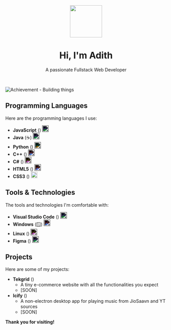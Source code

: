 <div align="center">
  <img src="https://avatars.githubusercontent.com/u/149794320?v=4" width="100" height="100" />
  <h1>Hi, I'm Adith </h1>
  <p>A passionate Fullstack Web Developer</p>
</div>

<br/>

![Achievement - Building things](https://cdn.jsdelivr.net/npm/github-profile-readme-generator@2.2.1/dist/images/achievements/building-things.svg)

## Programming Languages

Here are the programming languages I use:

* **JavaScript** ()
  <img src="https://cdn.jsdelivr.net/npm/simple-icons@v7/icons/javascript.svg" alt="JavaScript" height="20" style="filter: invert(100%) hue-rotate(200deg);"/>
* **Java** (☕)
  <img src="https://cdn.jsdelivr.net/npm/simple-icons@v7/icons/java.svg" alt="Java" height="20" style="filter: invert(100%) hue-rotate(210deg);"/>
* **Python** ()
  <img src="https://cdn.jsdelivr.net/npm/simple-icons@v7/icons/python.svg" alt="Python" height="20" style="filter: invert(100%) hue-rotate(120deg);"/>
* **C++** ()
  <img src="https://cdn.jsdelivr.net/npm/simple-icons@v7/icons/cplusplus.svg" alt="C++" height="20" style="filter: invert(100%) hue-rotate(300deg);"/>
* **C#** ()
  <img src="https://cdn.jsdelivr.net/npm/simple-icons@v7/icons/csharp.svg" alt="C#" height="20" style="filter: invert(100%) hue-rotate(10deg);"/>
* **HTML5** ()
  <img src="https://cdn.jsdelivr.net/npm/simple-icons@v7/icons/html5.svg" alt="HTML5" height="20" style="filter: invert(100%) hue-rotate(310deg);"/>
* **CSS3** ()
  <img src="https://cdn.jsdelivr.net/npm/simple-icons@v7/icons/css3.svg" alt="CSS3" height="20" style="filter: invert(100%) hue-route(50deg);"/>

## Tools & Technologies

The tools and technologies I'm comfortable with:

* **Visual Studio Code** ()
  <img src="https://cdn.jsdelivr.net/npm/simple-icons@v7/icons/visualstudiocode.svg" alt="Visual Studio Code" height="20" style="filter: invert(100%) hue-rotate(200deg);"/>
* **Windows** (🪟)
  <img src="https://cdn.jsdelivr.net/npm/simple-icons@v7/icons/windows.svg" alt="Windows" height="20" style="filter: invert(100%) hue-rotate(300deg);"/>
* **Linux** ()
  <img src="https://cdn.jsdelivr.net/npm/simple-icons@v7/icons/linux.svg" alt="Linux" height="20" style="filter: invert(100%) hue-rotate(10deg);"/>
* **Figma** ()
  <img src="https://cdn.jsdelivr.net/npm/simple-icons@v7/icons/figma.svg" alt="Figma" height="20" style="filter: invert(100%) hue-rotate(210deg);"/>


## Projects

Here are some of my projects:

* **Tekgrid** ()
  * A tiny e-commerce website with all the functionalities you expect
  * [SOON]
* **Icify** ()
  * A non-electron desktop app for playing music from JioSaavn and YT sources
  * [SOON]

**Thank you for visiting!**
